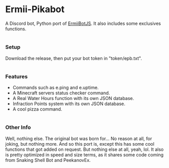 # Ermii-Pikabot
A Discord bot, Python port of [ErmiiBotJS](https://github.com/Ermelber/ErmiiBotJS).
It also includes some exclusives functions.

#

### Setup
Download the release, then put your bot token in "token/epb.txt".

#

### Features
- Commands such as e.ping and e.uptime.
- A Minecraft servers status checker command.
- A Real Water Hours function with its own JSON database.
- Infraction Points system with its own JSON database.
- A cool pizza command.

#

### Other Info
Well, nothing else. The original bot was born for... No reason at all, for joking, but nothing more. And so this port is, except this has some cool functions that got added on request. But nothing else at all, yeah, lol.
It also is pretty optimized in speed and size terms, as it shares some code coming from Snaking Shell Bot and PeekanovEx.
